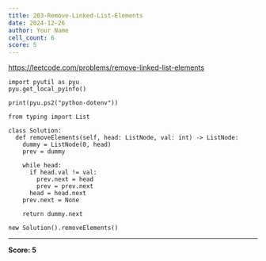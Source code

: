 ```yaml
---
title: 203-Remove-Linked-List-Elements
date: 2024-12-26
author: Your Name
cell_count: 6
score: 5
---
```


https://leetcode.com/problems/remove-linked-list-elements


```
import pyutil as pyu
pyu.get_local_pyinfo()
```


```
print(pyu.ps2("python-dotenv"))
```


```
from typing import List
```


```
class Solution:
  def removeElements(self, head: ListNode, val: int) -> ListNode:
    dummy = ListNode(0, head)
    prev = dummy

    while head:
      if head.val != val:
        prev.next = head
        prev = prev.next
      head = head.next
    prev.next = None

    return dummy.next
```


```
new Solution().removeElements()
```


---
**Score: 5**